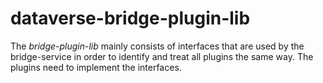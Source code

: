 # dataverse-bridge-plugin-lib
The _bridge-plugin-lib_ mainly consists of interfaces that are used by the bridge-service in order to identify and treat all plugins the same way. The plugins need to implement the interfaces.
